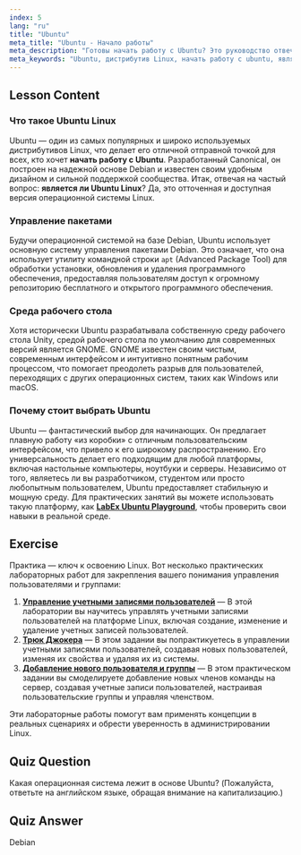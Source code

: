 ```yaml
---
index: 5
lang: "ru"
title: "Ubuntu"
meta_title: "Ubuntu - Начало работы"
meta_description: "Готовы начать работу с Ubuntu? Это руководство отвечает на вопрос «Является ли Ubuntu Linux» и объясняет, почему это лучший выбор для новичков, охватывая его функции, основу Debian и использование на настольных компьютерах и серверах. Практикуйтесь с лабораториями LabEx Ubuntu."
meta_keywords: "Ubuntu, дистрибутив Linux, начать работу с ubuntu, является ли ubuntu linux, labex ubuntu, Debian, управление пакетами, новичок в Linux, руководство по Ubuntu"
---
```


## Lesson Content

### Что такое Ubuntu Linux

Ubuntu — один из самых популярных и широко используемых дистрибутивов Linux, что делает его отличной отправной точкой для всех, кто хочет **начать работу с Ubuntu**. Разработанный Canonical, он построен на надежной основе Debian и известен своим удобным дизайном и сильной поддержкой сообщества. Итак, отвечая на частый вопрос: **является ли Ubuntu Linux**? Да, это отточенная и доступная версия операционной системы Linux.

### Управление пакетами

Будучи операционной системой на базе Debian, Ubuntu использует основную систему управления пакетами Debian. Это означает, что она использует утилиту командной строки `apt` (Advanced Package Tool) для обработки установки, обновления и удаления программного обеспечения, предоставляя пользователям доступ к огромному репозиторию бесплатного и открытого программного обеспечения.

### Среда рабочего стола

Хотя исторически Ubuntu разрабатывала собственную среду рабочего стола Unity, средой рабочего стола по умолчанию для современных версий является GNOME. GNOME известен своим чистым, современным интерфейсом и интуитивно понятным рабочим процессом, что помогает преодолеть разрыв для пользователей, переходящих с других операционных систем, таких как Windows или macOS.

### Почему стоит выбрать Ubuntu

Ubuntu — фантастический выбор для начинающих. Он предлагает плавную работу «из коробки» с отличным пользовательским интерфейсом, что привело к его широкому распространению. Его универсальность делает его подходящим для любой платформы, включая настольные компьютеры, ноутбуки и серверы. Независимо от того, являетесь ли вы разработчиком, студентом или просто любопытным пользователем, Ubuntu предоставляет стабильную и мощную среду. Для практических занятий вы можете использовать такую платформу, как [**LabEx Ubuntu Playground**](https://labex.io/ru/tutorials/linux-online-linux-terminal-and-playground-372915), чтобы проверить свои навыки в реальной среде.

## Exercise

Практика — ключ к освоению Linux. Вот несколько практических лабораторных работ для закрепления вашего понимания управления пользователями и группами:

1. **[Управление учетными записями пользователей](https://labex.io/ru/labs/linux-user-account-management-49)** — В этой лаборатории вы научитесь управлять учетными записями пользователей на платформе Linux, включая создание, изменение и удаление учетных записей пользователей.
2. **[Трюк Джокера](https://labex.io/ru/labs/linux-the-joker-s-trick-270247)** — В этом задании вы попрактикуетесь в управлении учетными записями пользователей, создавая новых пользователей, изменяя их свойства и удаляя их из системы.
3. **[Добавление нового пользователя и группы](https://labex.io/ru/labs/linux-add-new-user-and-group-17987)** — В этом практическом задании вы смоделируете добавление новых членов команды на сервер, создавая учетные записи пользователей, настраивая пользовательские группы и управляя членством.

Эти лабораторные работы помогут вам применять концепции в реальных сценариях и обрести уверенность в администрировании Linux.

## Quiz Question

Какая операционная система лежит в основе Ubuntu? (Пожалуйста, ответьте на английском языке, обращая внимание на капитализацию.)

## Quiz Answer

Debian
